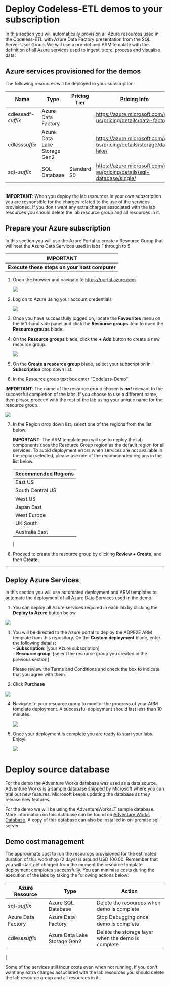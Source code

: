 # Deploy Codeless-ETL demos to your subscription

In this section you will automatically provision all Azure resources used in the Codeless-ETL with Azure Data Factory presentation from the SQL Server User Group. We will use a pre-defined ARM template with the definition of all Azure services used to ingest, store, process and visualise data.


## Azure services provisioned for the demos
The following resources will be deployed in your subscription:

| Name               | Type | Pricing Tier | Pricing Info |
| ------------------ | ---- | ------------ | ------------ |
| cdlessadf-*suffix*    |  Azure Data Factory | |  https://azure.microsoft.com/en-us/pricing/details/data-factory/            |
| cdless*suffix* | Azure Data Lake Storage Gen2 | | https://azure.microsoft.com/en-us/pricing/details/storage/data-lake/ |
|sql-*suffix*| SQL Database | Standard S0 | https://azure.microsoft.com/en-au/pricing/details/sql-database/single/ |


 <br>**IMPORTANT**: When you deploy the lab resources in your own subscription you are responsible for the charges related to the use of the services provisioned. If you don't want any extra charges associated with the lab resources you should delete the lab resource group and all resources in it.

 ## Prepare your Azure subscription
In this section you will use the Azure Portal to create a Resource Group that will host the Azure Data Services used in labs 1 through to 5.

**IMPORTANT**|
-------------|
**Execute these steps on your host computer**|

1.	Open the browser and navigate to https://portal.azure.com

    ![](./Media/Demo-001.png)

2.	Log on to Azure using your account credentials

    ![](./Media/Demo-002.png)

3.	Once you have successfully logged on, locate the **Favourites** menu on the left-hand side panel and click the **Resource groups** item to open the **Resource groups** blade.

4.	On the **Resource groups** blade, click the **+ Add** button to create a new resource group.

    ![](./Media/Demo-003.png)

5.	On the **Create a resource group** blade, select your subscription in **Subscription** drop down list.

6.	In the Resource group text box enter “Codeless-Demo”

   **IMPORTANT**: The name of the resource group chosen is ***not*** relevant to the successful completion of the labs. If you choose to use a different name, then please proceed with the rest of the lab using your unique name for the resource group. 
   
   ![](./Media/Demo-004.png) 


7.	In the Region drop down list, select one of the regions from the list below.

    **IMPORTANT**: The ARM template you will use to deploy the lab components uses the Resource Group region as the default region for all services. To avoid deployment errors when services are not available in the region selected, please use one of the recommended regions in the list below.

    Recommended Regions |
    ------------------- |
    East US |
    South Central US |
    West US |
    Japan East |
    West Europe |
    UK South |
    Australia East |
    | 
    


8.	Proceed to create the resource group by clicking **Review + Create**, and then **Create**.


-------------------------------------

## Deploy Azure Services
In this section you will use automated deployment and ARM templates to automate the deployment of all Azure Data Services used in the demo.

1. You can deploy all Azure services required in each lab by clicking the **Deploy to Azure** button below.

<a href="https://portal.azure.com/#create/Microsoft.Template/uri/https%3A%2F%2Fraw.githubusercontent.com%2Fsandman153%2FCodeless-ETL%2Fmain%2FDeploy%2Fazuredeploy.json" target="_blank">
  <img src="https://aka.ms/deploytoazurebutton"/>
</a>

1. You will be directed to the Azure portal to deploy the ADPE2E ARM template from this repository. On the **Custom deployment** blade, enter the following details:
    <br>- **Subscription**: [your Azure subscription]
    <br>- **Resource group**: [select the resource group you created in the previous section]

    Please review the Terms and Conditions and check the box to indicate that you agree with them.

2. Click **Purchase**

![](./Media/Demo-005.png)

4. Navigate to your resource group to monitor the progress of your ARM template deployment. A successful deployment should last less than 10 minutes.

    ![](./Media/Demo-006.png)

5. Once your deployment is complete you are ready to start your labs. Enjoy!

    ![](./Media/Demo-007.png)

# Deploy source database
For the demo the Adventure Works database was used as a data source. Adventure Works is a sample database shipped by Microsoft where you can trial out new features. Microsoft keeps updating the database as they release new features.

For the demo we will be using the AdventureWorksLT sample database. More information on this database can be found on [Adventure Works Database](https://docs.microsoft.com/en-us/sql/samples/adventureworks-install-configure?view=sql-server-ver15&tabs=ssms). A copy of this database can also be installed in on-premise sql server.

## Demo cost management

The approximate cost to run the resources provisioned for the estimated duration of this workshop (2 days) is around USD 100.00. Remember that you will start get charged from the moment the resource template deployment completes successfully. You can minimise costs during the execution of the labs by taking the following actions below:

| Azure Resource     | Type               | Action                                     |
| ------------------ | ------------------ | ------------------------------------------ |
| sql-*suffix*        | Azure SQL Database       | Delete the resources when demo is complete |
| Azure Data Factory | Azure Data Factory | Stop Debugging once demo is complete       |
| cdless*suffix* | Azure Data Lake Storage Gen2 |Delete the storage layer when the demo is complete |
|

Some of the services still incur costs even when not running. If you don't want any extra charges associated with the lab resources you should delete the lab resource group and all resources in it.
